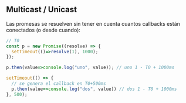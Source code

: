 ## Multicast / Unicast

Las promesas se resuelven sin tener en cuenta cuantos callbacks están conectados (o desde cuando):

```js
// T0
const p = new Promise((resolve) => {
  setTimeout(()=>resolve(1), 1000);
});

p.then(value=>console.log("uno", value)); // uno 1 - T0 + 1000ms

setTimeout(() => {
  // se genera el callback en T0+500ms
  p.then(value=>console.log("dos", value)) // dos 1 - T0 + 1000ms
}, 500);
```
